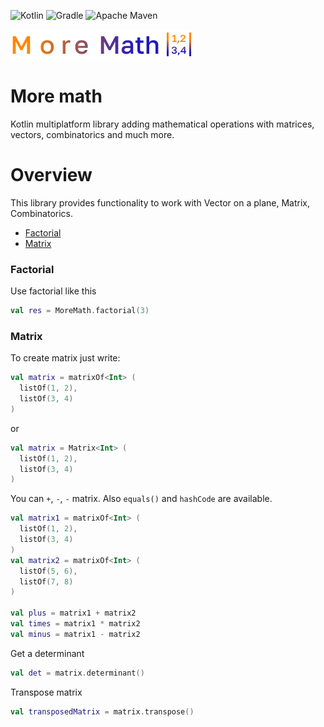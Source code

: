 ![Kotlin](https://img.shields.io/badge/kotlin-%237F52FF.svg?style=for-the-badge&logo=kotlin&logoColor=white)
![Gradle](https://img.shields.io/badge/Gradle-02303A.svg?style=for-the-badge&logo=Gradle&logoColor=white)
![Apache Maven](https://img.shields.io/badge/Apache%20Maven-C71A36?style=for-the-badge&logo=Apache%20Maven&logoColor=white)

![More Math logo](https://github.com/plumsoftware/more-math/blob/develop-v0.0.1/docs/images/logo.png)

# More math
Kotlin multiplatform library adding mathematical operations with matrices, vectors, combinatorics and much more.

# Overview
This library provides functionality to work with Vector on a plane, Matrix, Combinatorics.

* [Factorial](#Factorial)
* [Matrix](#Matrix)

### Factorial
Use factorial like this
```kotlin
val res = MoreMath.factorial(3)
```

### Matrix
To create matrix just write:
```kotlin
val matrix = matrixOf<Int> (
  listOf(1, 2),
  listOf(3, 4)
)
```
or 
```kotlin
val matrix = Matrix<Int> (
  listOf(1, 2),
  listOf(3, 4)
)
```

You can ```+```, ```-```, ```-``` matrix. Also ```equals()``` and ```hashCode``` are available.
```kotlin
val matrix1 = matrixOf<Int> (
  listOf(1, 2),
  listOf(3, 4)
)
val matrix2 = matrixOf<Int> (
  listOf(5, 6),
  listOf(7, 8)
)

val plus = matrix1 + matrix2
val times = matrix1 * matrix2
val minus = matrix1 - matrix2
```

Get a determinant
```kotlin
val det = matrix.determinant()
```

Transpose matrix
```kotlin
val transposedMatrix = matrix.transpose()
```
